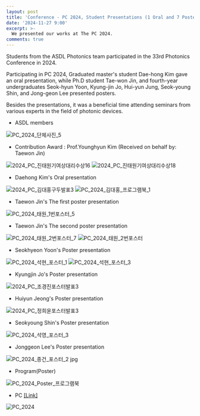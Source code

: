 ```yaml
---
layout: post
title: 'Conference - PC 2024, Student Presentations (1 Oral and 7 Poster)'
date: '2024-11-27 9:00'
excerpt: >-
  We presented our works at The PC 2024.
comments: true
---
```

Students from the ASDL Photonics team participated in the 33rd Photonics Conference in 2024.

Participating in PC 2024, Graduated master's student Dae-hong Kim gave an oral presentation, while Ph.D student Tae-won Jin, and fourth-year undergraduates Seok-hyun Yoon, Kyung-jin Jo, Hui-yun Jung, Seok-young Shin, and Jong-geon Lee presented posters. 

Besides the presentations, it was a beneficial time attending seminars from various experts in the field of photonic devices.

- ASDL members

![PC_2024_단체사진_5](https://github.com/user-attachments/assets/effb7b44-ff07-4df4-9796-894a1dd73688)

- Contribution Award : Prof.Younghyun Kim (Received on behalf by: Taewon Jin)

![2024_PC_진태원기여상대리수상16](https://github.com/user-attachments/assets/e3605792-d59a-47b7-82f0-91e18b030557)
![2024_PC_진태원기여상대리수상18](https://github.com/user-attachments/assets/ff26faa6-7709-4cc6-bc0c-df0719b32a37)


- Daehong Kim's Oral presentation 

![2024_PC_김대홍구두발표3](https://github.com/user-attachments/assets/af602f94-85b1-4e0f-939e-4e01e7482707)
![PC_2024_김대홍_프로그램북_1](https://github.com/user-attachments/assets/eedcc93b-e3c8-478a-b2d1-a99c60735899)

- Taewon Jin's The first poster presentation 

![PC_2024_태원_1번포스터_5](https://github.com/user-attachments/assets/1ac3cbf9-e8e7-44c2-9e29-52bcb7c823d3)

- Taewon Jin's The second poster presentation

![PC_2024_태원_2번포스터_7](https://github.com/user-attachments/assets/3494a193-6887-460f-ad1c-26b594f44f94)
![PC_2024_태원_2번포스터](https://github.com/user-attachments/assets/a4470d92-e610-4730-b4b9-8288b603490e)

- Seokhyeon Yoon's Poster presentation 

![PC_2024_석현_포스터_1](https://github.com/user-attachments/assets/144b8f58-f0eb-42b5-8bfd-4df05ca1a1ef)
![PC_2024_석현_포스터_3](https://github.com/user-attachments/assets/3dc08468-3ab1-458c-ad41-cd1d4770f366)

- Kyungjin Jo's Poster presentation 

![2024_PC_조경진포스터발표3](https://github.com/user-attachments/assets/57065558-3d64-47e5-bc26-2f882121297b)

- Huiyun Jeong's Poster presentation 

![2024_PC_정희윤포스터발표3](https://github.com/user-attachments/assets/74687fd0-6182-4490-8f76-6421212dfe99)

- Seokyoung Shin's Poster presentation 

![PC_2024_석영_포스터_3](https://github.com/user-attachments/assets/8771fca5-328a-4652-870e-a27aeb7849a2)

- Jonggeon Lee's Poster presentation 

![PC_2024_종건_포스터_2 jpg](https://github.com/user-attachments/assets/9288ee30-e262-483f-9f3f-481bd66f0214)

- Program(Poster)

![PC_2024_Poster_프로그램북](https://github.com/user-attachments/assets/7bcc04c9-89f2-42c4-8a9d-f136a03bdeab)

- PC [[Link]](https://www.osk.or.kr/conference/event/content/content.php?_mid=2304,2313)

![PC_2024](https://github.com/user-attachments/assets/83e0844b-b47c-4b63-a482-2ef7f7bfcba9)



